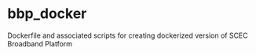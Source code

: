 # bbp_docker
Dockerfile and associated scripts for creating dockerized version of SCEC Broadband Platform
